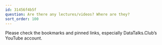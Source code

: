 ```yaml
---
id: 31456f4b5f
question: Are there any lectures/videos? Where are they?
sort_order: 100
---
```


Please check the bookmarks and pinned links, especially DataTalks.Club’s YouTube account.